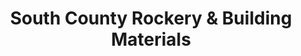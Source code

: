 ---
title: "South County Rockery & Building Materials"
url: /gilroy/south-county-rockery-und-building-materials/
shop: Baustoffe
---